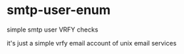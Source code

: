 # smtp-user-enum
simple smtp user VRFY checks

it's just a simple vrfy email account of unix email services
